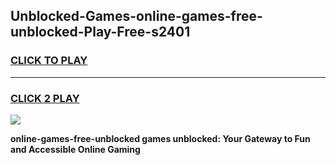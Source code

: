 
## Unblocked-Games-online-games-free-unblocked-Play-Free-s2401
<h3>
<a href="https://premium76.site?title=online-games-free-unblocked&ref=18A">CLICK TO PLAY</a></h3>
<hr>

<h3>
<a href="https://premium76.site?title=online-games-free-unblocked&ref=18A">CLICK 2 PLAY</a>
  
</h3>

<a href="https://premium76.site?title=online-games-free-unblocked&ref=18A"><img src="https://clearcache.store/games.png"></a>


**online-games-free-unblocked games unblocked: Your Gateway to Fun and Accessible Online Gaming**
